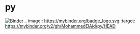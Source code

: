 # py

[![Binder](https://mybinder.org/badge_logo.svg)](https://mybinder.org/v2/gh/MohammedElAid/py/HEAD)
.. image:: https://mybinder.org/badge_logo.svg
 :target: https://mybinder.org/v2/gh/MohammedElAid/py/HEAD

